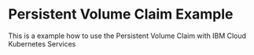 # Persistent Volume Claim Example

This is a example how to use the Persistent Volume Claim with IBM Cloud Kubernetes Services


